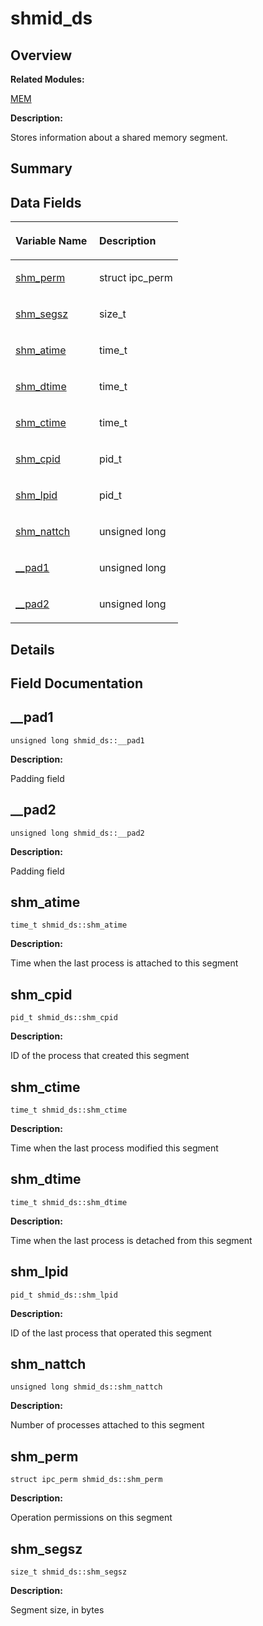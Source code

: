 # shmid\_ds<a name="EN-US_TOPIC_0000001054799647"></a>

## **Overview**<a name="section755670664084843"></a>

**Related Modules:**

[MEM](mem.md)

**Description:**

Stores information about a shared memory segment. 

## **Summary**<a name="section147201603084843"></a>

## Data Fields<a name="pub-attribs"></a>

<a name="table564929440084843"></a>
<table><thead align="left"><tr id="row234180560084843"><th class="cellrowborder" valign="top" width="50%" id="mcps1.1.3.1.1"><p id="p1237944728084843"><a name="p1237944728084843"></a><a name="p1237944728084843"></a>Variable Name</p>
</th>
<th class="cellrowborder" valign="top" width="50%" id="mcps1.1.3.1.2"><p id="p2037590540084843"><a name="p2037590540084843"></a><a name="p2037590540084843"></a>Description</p>
</th>
</tr>
</thead>
<tbody><tr id="row957020521084843"><td class="cellrowborder" valign="top" width="50%" headers="mcps1.1.3.1.1 "><p id="p974537141084843"><a name="p974537141084843"></a><a name="p974537141084843"></a><a href="shmid_ds.md#aa211c549a679c1b3eed093b44958a18a">shm_perm</a></p>
</td>
<td class="cellrowborder" valign="top" width="50%" headers="mcps1.1.3.1.2 "><p id="p1820805910084843"><a name="p1820805910084843"></a><a name="p1820805910084843"></a>struct ipc_perm </p>
</td>
</tr>
<tr id="row2040793703084843"><td class="cellrowborder" valign="top" width="50%" headers="mcps1.1.3.1.1 "><p id="p1859549464084843"><a name="p1859549464084843"></a><a name="p1859549464084843"></a><a href="shmid_ds.md#a0c5defd6c73b4224d9944c770bfa77b9">shm_segsz</a></p>
</td>
<td class="cellrowborder" valign="top" width="50%" headers="mcps1.1.3.1.2 "><p id="p1732391669084843"><a name="p1732391669084843"></a><a name="p1732391669084843"></a>size_t </p>
</td>
</tr>
<tr id="row1221074886084843"><td class="cellrowborder" valign="top" width="50%" headers="mcps1.1.3.1.1 "><p id="p147649883084843"><a name="p147649883084843"></a><a name="p147649883084843"></a><a href="shmid_ds.md#af82fd8f5fdd9d93e3985f5b888382bf8">shm_atime</a></p>
</td>
<td class="cellrowborder" valign="top" width="50%" headers="mcps1.1.3.1.2 "><p id="p1131227469084843"><a name="p1131227469084843"></a><a name="p1131227469084843"></a>time_t </p>
</td>
</tr>
<tr id="row1002680230084843"><td class="cellrowborder" valign="top" width="50%" headers="mcps1.1.3.1.1 "><p id="p504942136084843"><a name="p504942136084843"></a><a name="p504942136084843"></a><a href="shmid_ds.md#a27ee9289548d67c2036b695a25dca11b">shm_dtime</a></p>
</td>
<td class="cellrowborder" valign="top" width="50%" headers="mcps1.1.3.1.2 "><p id="p194472592084843"><a name="p194472592084843"></a><a name="p194472592084843"></a>time_t </p>
</td>
</tr>
<tr id="row1812805979084843"><td class="cellrowborder" valign="top" width="50%" headers="mcps1.1.3.1.1 "><p id="p1057330059084843"><a name="p1057330059084843"></a><a name="p1057330059084843"></a><a href="shmid_ds.md#a1bee5edd96bfc138b5ca07cb558a10c5">shm_ctime</a></p>
</td>
<td class="cellrowborder" valign="top" width="50%" headers="mcps1.1.3.1.2 "><p id="p1584891796084843"><a name="p1584891796084843"></a><a name="p1584891796084843"></a>time_t </p>
</td>
</tr>
<tr id="row1256609788084843"><td class="cellrowborder" valign="top" width="50%" headers="mcps1.1.3.1.1 "><p id="p200455511084843"><a name="p200455511084843"></a><a name="p200455511084843"></a><a href="shmid_ds.md#afe5c739b33bfa41eb55563571410e52c">shm_cpid</a></p>
</td>
<td class="cellrowborder" valign="top" width="50%" headers="mcps1.1.3.1.2 "><p id="p1469298692084843"><a name="p1469298692084843"></a><a name="p1469298692084843"></a>pid_t </p>
</td>
</tr>
<tr id="row548502811084843"><td class="cellrowborder" valign="top" width="50%" headers="mcps1.1.3.1.1 "><p id="p205035749084843"><a name="p205035749084843"></a><a name="p205035749084843"></a><a href="shmid_ds.md#a5539fd4cdac73e375697bbd59c39c29f">shm_lpid</a></p>
</td>
<td class="cellrowborder" valign="top" width="50%" headers="mcps1.1.3.1.2 "><p id="p1572672140084843"><a name="p1572672140084843"></a><a name="p1572672140084843"></a>pid_t </p>
</td>
</tr>
<tr id="row1642347287084843"><td class="cellrowborder" valign="top" width="50%" headers="mcps1.1.3.1.1 "><p id="p332269176084843"><a name="p332269176084843"></a><a name="p332269176084843"></a><a href="shmid_ds.md#a68a95433988a55ce183358e4e9fe4d41">shm_nattch</a></p>
</td>
<td class="cellrowborder" valign="top" width="50%" headers="mcps1.1.3.1.2 "><p id="p33674199084843"><a name="p33674199084843"></a><a name="p33674199084843"></a>unsigned long </p>
</td>
</tr>
<tr id="row657563257084843"><td class="cellrowborder" valign="top" width="50%" headers="mcps1.1.3.1.1 "><p id="p889286911084843"><a name="p889286911084843"></a><a name="p889286911084843"></a><a href="shmid_ds.md#a34a4da4fb1e217399487b201f8f3c621">__pad1</a></p>
</td>
<td class="cellrowborder" valign="top" width="50%" headers="mcps1.1.3.1.2 "><p id="p1800957066084843"><a name="p1800957066084843"></a><a name="p1800957066084843"></a>unsigned long </p>
</td>
</tr>
<tr id="row212090519084843"><td class="cellrowborder" valign="top" width="50%" headers="mcps1.1.3.1.1 "><p id="p1917089486084843"><a name="p1917089486084843"></a><a name="p1917089486084843"></a><a href="shmid_ds.md#ae9dd2a694b91cf85c9989a42e7ce07cb">__pad2</a></p>
</td>
<td class="cellrowborder" valign="top" width="50%" headers="mcps1.1.3.1.2 "><p id="p833314025084843"><a name="p833314025084843"></a><a name="p833314025084843"></a>unsigned long </p>
</td>
</tr>
</tbody>
</table>

## **Details**<a name="section1924226704084843"></a>

## **Field Documentation**<a name="section590097039084843"></a>

## \_\_pad1<a name="a34a4da4fb1e217399487b201f8f3c621"></a>

```
unsigned long shmid_ds::__pad1
```

 **Description:**

Padding field 

## \_\_pad2<a name="ae9dd2a694b91cf85c9989a42e7ce07cb"></a>

```
unsigned long shmid_ds::__pad2
```

 **Description:**

Padding field 

## shm\_atime<a name="af82fd8f5fdd9d93e3985f5b888382bf8"></a>

```
time_t shmid_ds::shm_atime
```

 **Description:**

Time when the last process is attached to this segment 

## shm\_cpid<a name="afe5c739b33bfa41eb55563571410e52c"></a>

```
pid_t shmid_ds::shm_cpid
```

 **Description:**

ID of the process that created this segment 

## shm\_ctime<a name="a1bee5edd96bfc138b5ca07cb558a10c5"></a>

```
time_t shmid_ds::shm_ctime
```

 **Description:**

Time when the last process modified this segment 

## shm\_dtime<a name="a27ee9289548d67c2036b695a25dca11b"></a>

```
time_t shmid_ds::shm_dtime
```

 **Description:**

Time when the last process is detached from this segment 

## shm\_lpid<a name="a5539fd4cdac73e375697bbd59c39c29f"></a>

```
pid_t shmid_ds::shm_lpid
```

 **Description:**

ID of the last process that operated this segment 

## shm\_nattch<a name="a68a95433988a55ce183358e4e9fe4d41"></a>

```
unsigned long shmid_ds::shm_nattch
```

 **Description:**

Number of processes attached to this segment 

## shm\_perm<a name="aa211c549a679c1b3eed093b44958a18a"></a>

```
struct ipc_perm shmid_ds::shm_perm
```

 **Description:**

Operation permissions on this segment 

## shm\_segsz<a name="a0c5defd6c73b4224d9944c770bfa77b9"></a>

```
size_t shmid_ds::shm_segsz
```

 **Description:**

Segment size, in bytes 

